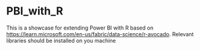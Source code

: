 # PBI_with_R
This is a showcase for extending Power BI with R based on https://learn.microsoft.com/en-us/fabric/data-science/r-avocado. Relevant libraries should be installed on you machine
